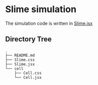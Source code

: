 # Slime simulation

The simulation code is written in [Slime.jsx](Slime.jsx)

## Directory Tree
``` 
.
├── README.md
├── Slime.css
├── Slime.jsx
└── cell
    ├── Cell.css
    └── Cell.jsx
```